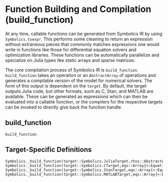 # Function Building and Compilation (build_function)

At any time, callable functions can be generated from Symbolics IR by
using `Symbolics.toexpr`. This performs some cleaning to return an
expression without extraneous pieces that commonly matches expressions one
would write in functions like those for differential equation solvers and
optimization libraries. These functions can be automatically parallelize and
specialize on Julia types like static arrays and sparse matrices.

The core compilation process of Symbolics IR is `build_function`.
`build_function` takes an operation or an `AbstractArray` of operations and
generates a compilable version of the model for numerical solvers. The form of
this output is dependent on the `target`. By default, the target outputs
Julia code, but other formats, such as C, Stan, and MATLAB are available.
These can be generated as expressions which can then be evaluated into a callable
function, or the compilers for the respective targets can be invoked to directly
give back the function handle.

## build_function

```@docs
build_function
```

## Target-Specific Definitions

```@docs
Symbolics._build_function(target::Symbolics.JuliaTarget,rhss::AbstractArray,args...;kwargs...)
Symbolics._build_function(target::Symbolics.CTarget,eqs::Array{<:Equation},args...;kwargs...)
Symbolics._build_function(target::Symbolics.StanTarget,eqs::Array{<:Equation},args...;kwargs...)
Symbolics._build_function(target::Symbolics.MATLABTarget,eqs::Array{<:Equation},args...;kwargs...)
```
